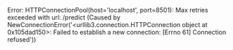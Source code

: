 Error: HTTPConnectionPool(host='localhost', port=8501): Max retries exceeded with url: /predict (Caused by NewConnectionError('<urllib3.connection.HTTPConnection object at 0x105dad150>: Failed to establish a new connection: [Errno 61] Connection refused'))